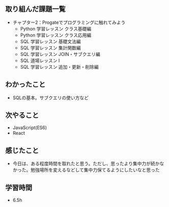 ## 取り組んだ課題一覧
- チャプター2：Progateでプログラミングに触れてみよう
    - Python 学習レッスン クラス基礎編
    - Python 学習レッスン クラス応用編
    - SQL 学習レッスン 基礎文法編
    - SQL 学習レッスン 集計関数編
    - SQL 学習レッスン JOIN・サブクエリ編
    - SQL 道場レッスン Ⅰ
    - SQL 学習レッスン 追加・更新・削除編

## わかったこと
- SQLの基本。サブクエリの使い方など
## 次やること
- JavaScript(ES6)
- React
## 感じたこと
- 今日は、ある程度時間を取れたと思う。ただし、思ったより集中力が続かなかった。勉強場所を変えるなどして集中力保てるようにしたいなと思った


## 学習時間
- 6.5h